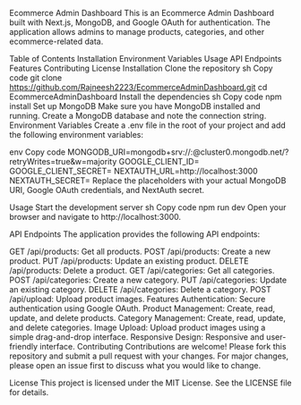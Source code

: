Ecommerce Admin Dashboard
This is an Ecommerce Admin Dashboard built with Next.js, MongoDB, and Google OAuth for authentication. The application allows admins to manage products, categories, and other ecommerce-related data.

Table of Contents
Installation
Environment Variables
Usage
API Endpoints
Features
Contributing
License
Installation
Clone the repository
sh
Copy code
git clone https://github.com/Rajneesh2223/EcommerceAdminDashboard.git
cd EcommerceAdminDashboard
Install the dependencies
sh
Copy code
npm install
Set up MongoDB
Make sure you have MongoDB installed and running.
Create a MongoDB database and note the connection string.
Environment Variables
Create a .env file in the root of your project and add the following environment variables:

env
Copy code
MONGODB_URI=mongodb+srv://<username>:<password>@cluster0.mongodb.net/<database>?retryWrites=true&w=majority
GOOGLE_CLIENT_ID=<your-google-client-id>
GOOGLE_CLIENT_SECRET=<your-google-client-secret>
NEXTAUTH_URL=http://localhost:3000
NEXTAUTH_SECRET=<your-next-auth-secret>
Replace the placeholders with your actual MongoDB URI, Google OAuth credentials, and NextAuth secret.

Usage
Start the development server
sh
Copy code
npm run dev
Open your browser and navigate to http://localhost:3000.

API Endpoints
The application provides the following API endpoints:

GET /api/products: Get all products.
POST /api/products: Create a new product.
PUT /api/products: Update an existing product.
DELETE /api/products: Delete a product.
GET /api/categories: Get all categories.
POST /api/categories: Create a new category.
PUT /api/categories: Update an existing category.
DELETE /api/categories: Delete a category.
POST /api/upload: Upload product images.
Features
Authentication: Secure authentication using Google OAuth.
Product Management: Create, read, update, and delete products.
Category Management: Create, read, update, and delete categories.
Image Upload: Upload product images using a simple drag-and-drop interface.
Responsive Design: Responsive and user-friendly interface.
Contributing
Contributions are welcome! Please fork this repository and submit a pull request with your changes. For major changes, please open an issue first to discuss what you would like to change.

License
This project is licensed under the MIT License. See the LICENSE file for details.
